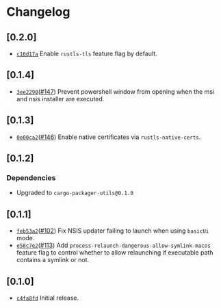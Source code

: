 # Changelog

## \[0.2.0]

- [`c16d17a`](https://www.github.com/crabnebula-dev/cargo-packager/commit/c16d17ae190f49be3f9e78c5441bee16c0f8fc69) Enable `rustls-tls` feature flag by default.

## \[0.1.4]

- [`3ee2290`](https://www.github.com/crabnebula-dev/cargo-packager/commit/3ee2290df518103056b295dae426b38a65293048)([#147](https://www.github.com/crabnebula-dev/cargo-packager/pull/147)) Prevent powershell window from opening when the msi and nsis installer are executed.

## \[0.1.3]

- [`0e00ca2`](https://www.github.com/crabnebula-dev/cargo-packager/commit/0e00ca25fc0e71cad4bb7085edda067a184e5ec7)([#146](https://www.github.com/crabnebula-dev/cargo-packager/pull/146)) Enable native certificates via `rustls-native-certs`.

## \[0.1.2]

### Dependencies

- Upgraded to `cargo-packager-utils@0.1.0`

## \[0.1.1]

- [`feb53a2`](https://www.github.com/crabnebula-dev/cargo-packager/commit/feb53a2f16ef2c8d93ff2d73a4eb318490f33471)([#102](https://www.github.com/crabnebula-dev/cargo-packager/pull/102)) Fix NSIS updater failing to launch when using `basicUi` mode.
- [`e58c7e2`](https://www.github.com/crabnebula-dev/cargo-packager/commit/e58c7e2af586927848965aace34139fbe2b7abc4)([#113](https://www.github.com/crabnebula-dev/cargo-packager/pull/113)) Add `process-relaunch-dangerous-allow-symlink-macos` feature flag to control whether to allow relaunching if executable path contains a symlink or not.

## \[0.1.0]

- [`c4fa8fd`](https://www.github.com/crabnebula-dev/cargo-packager/commit/c4fa8fd6334b7fd0c32710ea2df0b54aa6bde713) Initial release.
